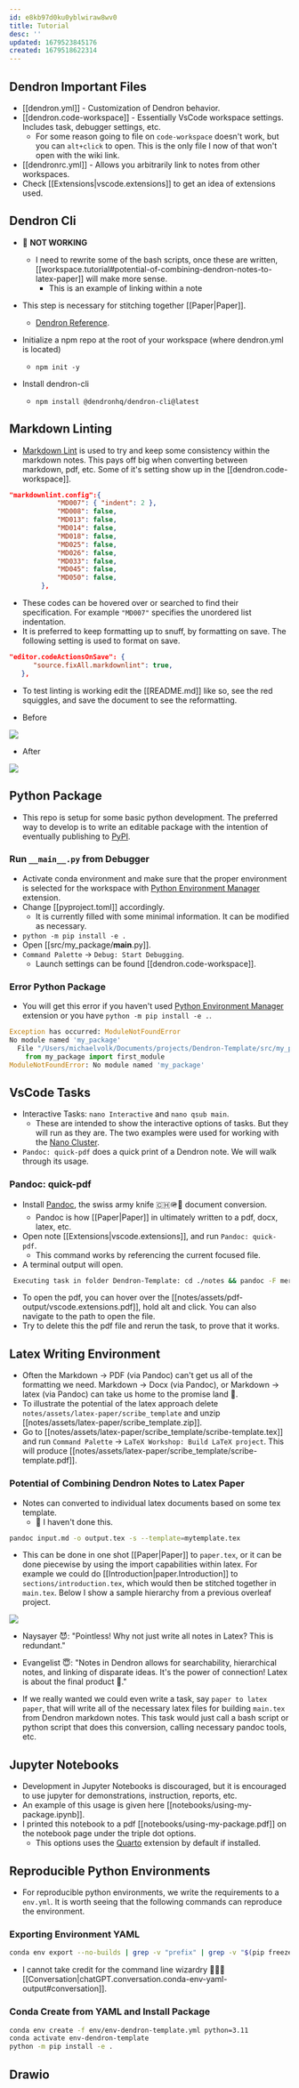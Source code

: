 ```yaml
---
id: e8kb97d0ku0yblwiraw8wv0
title: Tutorial
desc: ''
updated: 1679523845176
created: 1679518622314
---
```

## Dendron Important Files

- [[dendron.yml]] - Customization of Dendron behavior.
- [[dendron.code-workspace]] - Essentially VsCode workspace settings. Includes task, debugger settings, etc.
  - For some reason going to file on `code-workspace` doesn't work, but you can `alt+click` to open. This is the only file I now of that won't open with the wiki link.
- [[dendronrc.yml]] - Allows you arbitrarily link to notes from other workspaces.
- Check [[Extensions|vscode.extensions]] to get an idea of extensions used.

## Dendron Cli

- 🚨 **NOT WORKING**
  - I need to rewrite some of the bash scripts, once these are written, [[workspace.tutorial#potential-of-combining-dendron-notes-to-latex-paper]] will make more sense.
    - This is an example of linking within a note

- This step is necessary for stitching together [[Paper|Paper]].
  - [Dendron Reference](https://wiki.dendron.so/notes/FnK2ws6w1uaS1YzBUY3BR/).

- Initialize a npm repo at the root of your workspace (where dendron.yml is located)
  - `npm init -y`
- Install dendron-cli
  - `npm install @dendronhq/dendron-cli@latest`

## Markdown Linting

- [Markdown Lint](https://marketplace.visualstudio.com/items?itemName=DavidAnson.vscode-markdownlint) is used to try and keep some consistency within the markdown notes. This pays off big when converting between markdown, pdf, etc. Some of it's setting show up in the [[dendron.code-workspace]].

```json
"markdownlint.config":{
            "MD007": { "indent": 2 },
            "MD008": false,
            "MD013": false,
            "MD014": false,
            "MD018": false,
            "MD025": false,
            "MD026": false,
            "MD033": false,
            "MD045": false,
            "MD050": false,
        },
```

- These codes can be hovered over or searched to find their specification. For example `"MD007"` specifies the unordered list indentation.
- It is preferred to keep formatting up to snuff, by formatting on save. The following setting is used to format on save.

```json
"editor.codeActionsOnSave": {
      "source.fixAll.markdownlint": true,
   },

```

- To test  linting is working edit the [[README.md]] like so, see the red squiggles, and save the document to see the reformatting.

- Before

![](./assets/images/markdown-linting-example.png)

- After

![](./assets/images/markdown-linting-example-solution.png)

## Python Package

- This repo is setup for some basic python development. The preferred way to develop is to write an editable package with the intention of eventually publishing to [PyPI](https://pypi.org/project/bumpver/#example-usage).

### Run `__main__.py` from Debugger

- Activate conda environment and make sure that the proper environment is selected for the workspace with [Python Environment Manager](https://marketplace.visualstudio.com/items?itemName=donjayamanne.python-environment-manager) extension.
- Change [[pyproject.toml]] accordingly.
  - It is currently filled with some minimal information. It can be modified as necessary.
- `python -m pip install -e .`
- Open [[src/my_package/__main__.py]].
- `Command Palette` → `Debug: Start Debugging`.
  - Launch settings can be found [[dendron.code-workspace]].

### Error Python Package

- You will get this error if you haven't used [Python Environment Manager](https://marketplace.visualstudio.com/items?itemName=donjayamanne.python-environment-manager) extension or you have `python -m pip install -e .`.

```python
Exception has occurred: ModuleNotFoundError
No module named 'my_package'
  File "/Users/michaelvolk/Documents/projects/Dendron-Template/src/my_package/__main__.py", line 1, in <module>
    from my_package import first_module
ModuleNotFoundError: No module named 'my_package'
```

## VsCode Tasks

- Interactive Tasks: `nano Interactive` and `nano qsub main`.
  - These are intended to show the interactive options of tasks. But they will run as they are. The two examples were used for working with the [Nano Cluster](https://wiki.ncsa.illinois.edu/display/ISL20/Nano+cluster).
- `Pandoc: quick-pdf` does a quick print of a Dendron note. We will walk through its usage.

### Pandoc: quick-pdf

- Install [Pandoc](https://pandoc.org/installing.html), the swiss army knife 🇨🇭🪖🔪 document conversion.
  - Pandoc is how [[Paper|Paper]] in ultimately written to a pdf, docx, latex, etc.
- Open note [[Extensions|vscode.extensions]], and run `Pandoc: quick-pdf`.
  - This command works by referencing the current focused file.
- A terminal output will open.

```bash
 Executing task in folder Dendron-Template: cd ./notes && pandoc -F mermaid-filter -s /Users/michaelvolk/Documents/projects/Dendron-Template/notes/vscode.extensions.md -o /Users/michaelvolk/Documents/projects/Dendron-Template/notes/assets/pdf-output/vscode.extensions.pdf --pdf-engine=xelatex -V geometry:'top=2cm, bottom=1.5cm, left=2cm, right=2cm' --strip-comments  && cd ..
```

- To open the pdf, you can hover over the [[notes/assets/pdf-output/vscode.extensions.pdf]], hold alt and click. You can also navigate to the path to open the file.
- Try to delete this the pdf file and rerun the task, to prove that it works.

## Latex Writing Environment

- Often the Markdown → PDF (via Pandoc) can't get us all of the formatting we need. Markdown → Docx (via Pandoc), or Markdown → latex (via Pandoc) can take us home to the promise land 🌄.
- To illustrate the potential of the latex approach delete  `notes/assets/latex-paper/scribe_template` and unzip [[notes/assets/latex-paper/scribe_template.zip]].
- Go to [[notes/assets/latex-paper/scribe_template/scribe-template.tex]] and run `Command Palette` →  `LaTeX Workshop: Build LaTeX project`. This will produce [[notes/assets/latex-paper/scribe_template/scribe-template.pdf]].

### Potential of Combining Dendron Notes to Latex Paper

- Notes can converted to individual latex documents based on some tex template.
  - 🚨 I haven't done this.

```bash
pandoc input.md -o output.tex -s --template=mytemplate.tex
```

- This can be done in one shot [[Paper|Paper]] to `paper.tex`, or it can be done piecewise by using the import capabilities within latex. For example we could do [[Introduction|paper.Introduction]] to `sections/introduction.tex`, which would then be stitched together in `main.tex`. Below I show a sample hierarchy from a previous overleaf project.

![](/assets/images/latex-hierarchical.png)

- Naysayer 😈: "Pointless! Why not just write all notes in Latex? This is redundant."
- Evangelist 😇:  "Notes in Dendron allows for searchability, hierarchical notes, and linking of disparate ideas. It's the power of connection! Latex is about the final product 💎."

- If we really wanted we could even write a task, say `paper to latex paper`, that will write all of the necessary latex files for building `main.tex` from Dendron markdown notes. This task would just call a bash script or python script that does this conversion, calling necessary pandoc tools, etc.

## Jupyter Notebooks

- Development in Jupyter Notebooks is discouraged, but it is encouraged to use jupyter for demonstrations, instruction, reports, etc.
- An example of this usage is given here [[notebooks/using-my-package.ipynb]].
- I printed this notebook to a pdf [[notebooks/using-my-package.pdf]] on the notebook page under the triple dot options.
  - This options uses the [Quarto](https://quarto.org/docs/tools/vscode.html) extension by default if installed.

## Reproducible Python Environments

- For reproducible python environments, we write the requirements to a `env.yml`. It is worth seeing that the following commands can reproduce the environment.

### Exporting Environment YAML

```bash
conda env export --no-builds | grep -v "prefix" | grep -v "$(pip freeze | grep 'my-package==')\|$(pip freeze | grep 'another-package==')" > env/env-dendron-template.yml
```

- I cannot take credit for the command line wizardry 🧙🏼‍♂️ [[Conversation|chatGPT.conversation.conda-env-yaml-output#conversation]].

### Conda Create from YAML and Install Package

```bash
conda env create -f env/env-dendron-template.yml python=3.11
conda activate env-dendron-template
python -m pip install -e .
```

## Drawio
